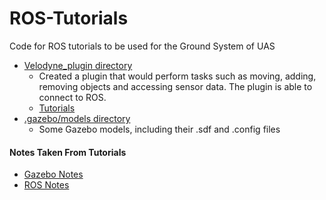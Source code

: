 # ROS-Tutorials
Code for ROS tutorials to be used for the Ground System of UAS


- [Velodyne_plugin directory][1]
  - Created a plugin that would perform tasks such as moving, adding, removing objects and accessing sensor data. The plugin is able to connect to ROS.
  - [Tutorials][5]
- [.gazebo/models directory][2]
  - Some Gazebo models, including their .sdf and .config files

#### Notes Taken From Tutorials

- [Gazebo Notes][3]
- [ROS Notes][4]

[1]: velodyne_plugin
[2]: .gazebo/models
[3]: gazebo_notes.md
[4]: ros_notes.md
[5]: gazebo_categories/velodyne_tutorials.md
